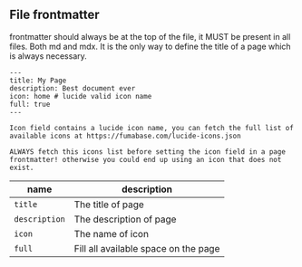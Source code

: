 ## File frontmatter

frontmatter should always be at the top of the file, it MUST be present in all files. Both md and mdx. It is the only way to define the title of a page which is always necessary.

```mdx
---
title: My Page
description: Best document ever
icon: home # lucide valid icon name
full: true
---

Icon field contains a lucide icon name, you can fetch the full list of available icons at https://fumabase.com/lucide-icons.json

ALWAYS fetch this icons list before setting the icon field in a page frontmatter! otherwise you could end up using an icon that does not exist.

```

| name          | description                                        |
| ------------- | -------------------------------------------------- |
| `title`       | The title of page                                  |
| `description` | The description of page                            |
| `icon`        | The name of icon                                   |
| `full`        | Fill all available space on the page               |
